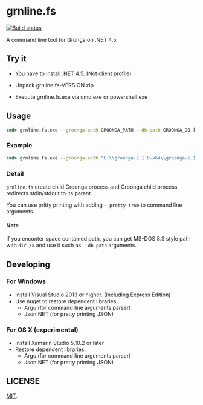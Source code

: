 grnline.fs
===

[![Build status](https://ci.appveyor.com/api/projects/status/80nv02co2akud13t/branch/master?svg=true)](https://ci.appveyor.com/project/cosmo0920/grnline-fs/branch/master)

A command line tool for Gronga on .NET 4.5.

## Try it

* You have to install .NET 4.5. (Not client profile)

* Unpack grnline.fs-VERSION.zip

* Execute grnline.fs.exe via cmd.exe or powershell.exe

## Usage

```cmd
cmd> grnline.fs.exe --groonga-path GROONGA_PATH --db-path GROONGA_DB [--encoding ENCODING] [--pretty true]
```

### Example

```cmd
cmd> grnline.fs.exe --groonga-path "C:\\groonga-5.1.0-x64\\groonga-5.1.0-x64\\bin\\groonga.exe" --db-path "test.db" --encoding UTF-8 --pretty true
```

### Detail

`grnline.fs` create child Groonga process and Groonga child process redirects stdin/stdout to its parent.

You can use pritty printing with adding `--pretty true` to command line arguments.

#### Note

If you enconter space contained path, you can get MS-DOS 8.3 style path with `dir /x` and use it such as `--db-path` arguments.

## Developing

### For Windows

* Install Visual Studio 2013 or higher. (Including Express Edition)
* Use nuget to restore dependent libraries.
  * Argu (for command line arguments parser)
  * Json.NET (for pretty printing JSON)

### For OS X (experimental)

* Install Xamarin Studio 5.10.2 or later
* Restore dependent libraries.
  * Argu (for command line arguments parser)
  * Json.NET (for pretty printing JSON)

## LICENSE

[MIT](LICENSE).
